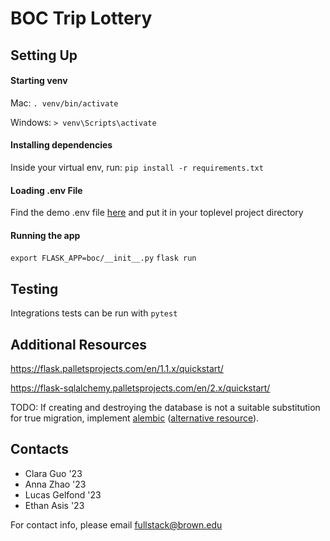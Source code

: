 # BOC Trip Lottery

## Setting Up
#### Starting venv
Mac: 
`. venv/bin/activate`

Windows: 
`> venv\Scripts\activate`

#### Installing dependencies
Inside your virtual env, run: 
`pip install -r requirements.txt`

#### Loading .env File
Find the demo .env file [here](https://drive.google.com/file/d/1k8gmwnB7f437M31O55UKAT-5e8AefVvZ/view) and put it in 
your toplevel project directory

#### Running the app
`export FLASK_APP=boc/__init__.py`
`flask run`

## Testing
Integrations tests can be run with
`pytest`

## Additional Resources
https://flask.palletsprojects.com/en/1.1.x/quickstart/

https://flask-sqlalchemy.palletsprojects.com/en/2.x/quickstart/

TODO: If creating and destroying the database is not a suitable substitution for true migration, implement [alembic](https://alembic.sqlalchemy.org/en/latest/tutorial.html) 
([alternative resource](https://www.compose.com/articles/schema-migrations-with-alembic-python-and-postgresql/)).

## Contacts
* Clara Guo '23
* Anna Zhao '23
* Lucas Gelfond '23
* Ethan Asis '23


For contact info, please email [fullstack@brown.edu](fullstack@brown.edu)
